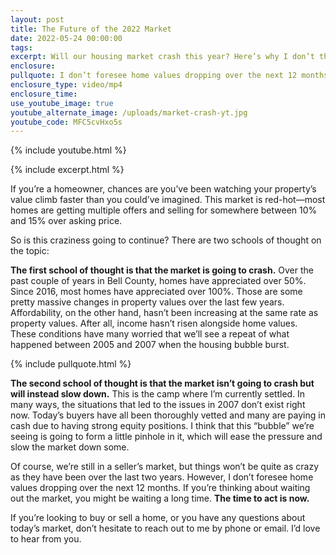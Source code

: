 ```yaml
---
layout: post
title: The Future of the 2022 Market
date: 2022-05-24 00:00:00
tags:
excerpt: Will our housing market crash this year? Here’s why I don’t think so.
enclosure:
pullquote: I don’t foresee home values dropping over the next 12 months.
enclosure_type: video/mp4
enclosure_time:
use_youtube_image: true
youtube_alternate_image: /uploads/market-crash-yt.jpg
youtube_code: MFC5cvHxo5s
---
```

{% include youtube.html %}

{% include excerpt.html %}

If you’re a homeowner, chances are you’ve been watching your property’s value climb faster than you could’ve imagined. This market is red-hot—most homes are getting multiple offers and selling for somewhere between 10% and 15% over asking price.

So is this craziness going to continue? There are two schools of thought on the topic:

**The first school of thought is that the market is going to crash.** Over the past couple of years in Bell County, homes have appreciated over 50%. Since 2016, most homes have appreciated over 100%. Those are some pretty massive changes in property values over the last few years. Affordability, on the other hand, hasn’t been increasing at the same rate as property values. After all, income hasn’t risen alongside home values. These conditions have many worried that we’ll see a repeat of what happened between 2005 and 2007 when the housing bubble burst.

{% include pullquote.html %}

**The second school of thought is that the market isn’t going to crash but will instead slow down.** This is the camp where I’m currently settled. In many ways, the situations that led to the issues in 2007 don’t exist right now. Today’s buyers have all been thoroughly vetted and many are paying in cash due to having strong equity positions. I think that this “bubble” we’re seeing is going to form a little pinhole in it, which will ease the pressure and slow the market down some.

Of course, we’re still in a seller’s market, but things won’t be quite as crazy as they have been over the last two years. However, I don’t foresee home values dropping over the next 12 months. If you’re thinking about waiting out the market, you might be waiting a long time. **The time to act is now.**

If you’re looking to buy or sell a home, or you have any questions about today’s market, don’t hesitate to reach out to me by phone or email. I’d love to hear from you.
